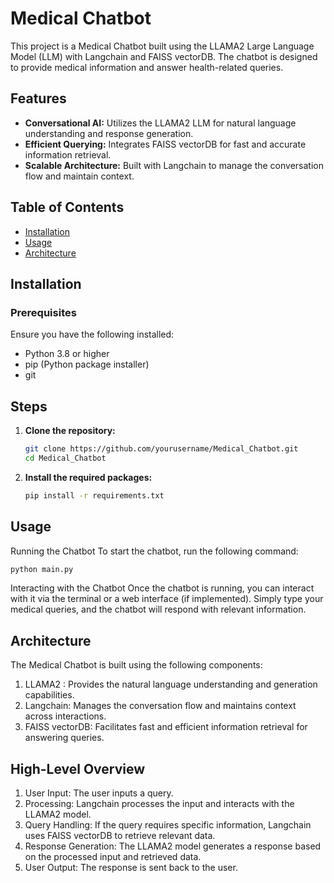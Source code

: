 # Medical Chatbot
This project is a Medical Chatbot built using the LLAMA2 Large Language Model (LLM) with Langchain and FAISS vectorDB. The chatbot is designed to provide medical information and answer health-related queries.

## Features
- **Conversational AI:** Utilizes the LLAMA2 LLM for natural language understanding and response generation.
- **Efficient Querying:** Integrates FAISS vectorDB for fast and accurate information retrieval.
- **Scalable Architecture:** Built with Langchain to manage the conversation flow and maintain context.

## Table of Contents
- [Installation](#installation)
- [Usage](#usage)
- [Architecture](#architecture)
## Installation
### Prerequisites

Ensure you have the following installed:

- Python 3.8 or higher
- pip (Python package installer)
- git
## Steps
1. **Clone the repository:**

    ```bash
    git clone https://github.com/yourusername/Medical_Chatbot.git
    cd Medical_Chatbot
    ```

2. **Install the required packages:**

    ```bash
    pip install -r requirements.txt
    ```
## Usage
Running the Chatbot
To start the chatbot, run the following command:

```bash
python main.py
```
Interacting with the Chatbot
Once the chatbot is running, you can interact with it via the terminal or a web interface (if implemented). Simply type your medical queries, and the chatbot will respond with relevant information.

## Architecture
The Medical Chatbot is built using the following components:

1) LLAMA2 : Provides the natural language understanding and generation capabilities.
2) Langchain: Manages the conversation flow and maintains context across interactions.
3) FAISS vectorDB: Facilitates fast and efficient information retrieval for answering queries.
## High-Level Overview
1) User Input: The user inputs a query.
2) Processing: Langchain processes the input and interacts with the LLAMA2 model.
3) Query Handling: If the query requires specific information, Langchain uses FAISS vectorDB to retrieve relevant data.
4) Response Generation: The LLAMA2 model generates a response based on the processed input and retrieved data.
5) User Output: The response is sent back to the user.

